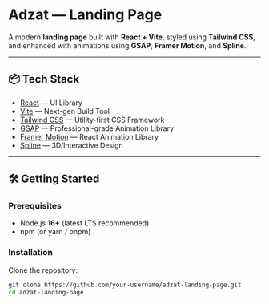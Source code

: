 # Adzat — Landing Page

A modern **landing page** built with **React + Vite**, styled using **Tailwind CSS**, and enhanced with animations using **GSAP**, **Framer Motion**, and **Spline**.  

---

## 📦 Tech Stack
- [React](https://reactjs.org/) — UI Library  
- [Vite](https://vitejs.dev/) — Next-gen Build Tool  
- [Tailwind CSS](https://tailwindcss.com/) — Utility-first CSS Framework  
- [GSAP](https://greensock.com/gsap/) — Professional-grade Animation Library  
- [Framer Motion](https://www.framer.com/motion/) — React Animation Library  
- [Spline](https://spline.design/) — 3D/Interactive Design  

---

## 🛠️ Getting Started

### Prerequisites
- Node.js **16+** (latest LTS recommended)  
- npm (or yarn / pnpm)

### Installation
Clone the repository:
```bash
git clone https://github.com/your-username/adzat-landing-page.git
cd adzat-landing-page


